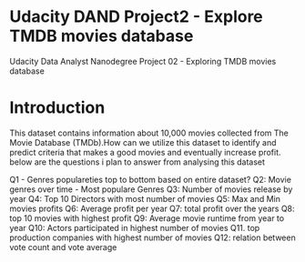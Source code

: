 # Udacity DAND Project2 - Explore TMDB movies database
Udacity Data Analyst Nanodegree Project 02 - Exploring TMDB movies database

# Introduction
This dataset contains information about 10,000 movies collected from The Movie Database (TMDb).How can we utilize this dataset to identify and predict criteria that makes a good movies and eventually increase profit.
below are the questions i plan to answer from analysing this dataset

Q1 - Genres populareties top to bottom based on entire dataset?
Q2: Movie genres over time - Most populare Genres
Q3: Number of movies release by year
Q4: Top 10 Directors with most number of movies
Q5: Max and Min movies profits
Q6: Average profit per year
Q7: total profit over the years
Q8: top 10 movies with highest profit
Q9: Average movie runtime from year to year
Q10: Actors participated in highest number of movies
Q11. top production companies with highest number of movies
Q12: relation between vote count and vote average

